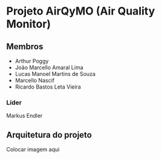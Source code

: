# Projeto AirQyMO (Air Quality Monitor)

## Membros
- Arthur Poggy 
- João Marcello Amaral Lima
- Lucas Manoel Martins de Souza
- Marcello Nascif
- Ricardo Bastos Leta Vieira

### Líder
Markus Endler

## Arquitetura do projeto
Colocar imagem aqui
